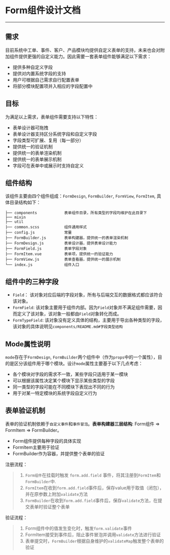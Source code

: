 # Form组件设计文档
---

## 需求
目前系统中工单、事件、客户、产品模块均提供自定义表单的支持，未来也会对附加组件提供更强的自定义能力。因此需要一套表单组件能够满足以下需求：
- 提供多种自定义字段
- 提供对内置系统字段的支持
- 用户可根据自己需求自行配置表单
- 将部分模块配置项并入相应的字段配置中

## 目标
为满足以上需求，表单组件需要支持以下特性：
- 表单设计器可拖拽
- 表单设计器支持区分系统字段和自定义字段
- 字段类型可扩展、复用（每一部分）
- 提供统一的验证机制
- 提供统一的表单渲染机制
- 提供统一的表单展示机制
- 字段可在表单中或展示时支持自定义

## 组件结构
该组件主要由四个组件组成：`FormDesign`, `FormBuilder`, `FormView`, `FormItem`, 具体目录结构如下：
```
├── components            表单组件目录，所有类型的字段均维护在此目录下
├── mixin                 
├── util                  
├── common.scss           组件通用样式
├── config.js             常量
├── FormBuilder.js        表单构建器，提供统一的表单渲染机制      
├── FormDesign.js         表单设计器，提供表单设计能力  
├── FormField.js          表单字段对象
├── FormItem.vue          表单项，提供统一的验证能力
├── FormView.js           表单查看器，提供统一的展示机制
└── index.js              组件入口
```

## 组件中的三种字段

- `Field`： 该对象对应后端的字段对象，所有与后端交互的数据格式都应该符合该对象。
- `FormField`: 该对象主要用于组件内部。因为`Field`对象并不满足组件需要，因而定义了该对象，该对象一般都由`Field`对象转化而成。
- `FormTypeField`: 该对象没有定义具体的结构，主要用于导出各种类型的字段，该对象的具体说明见`components/README.md#字段类型结构`

## Mode属性说明
`mode`存在于`FormDesign`, `FormBuilder`两个组件中（作为`props`中的一个属性），目的是区分该组件用于哪个模块。设计`mode`属性主要基于以下几点考虑：

- 各个模块对字段的需求不一致，某些字段只适用于某一模块
- 可以根据该属性决定某个模块下显示某些类型的字段
- 同一类型的字段可能在不同模块下表现出不同的行为
- 用于对某一特定模块的系统字段自定义行为

## 表单验证机制
表单的验证机制依赖于`自定义事件`和`事件冒泡`。**表单构建器三层结构**: Form组件 => FormItem => FormBuilder。
- Form组件提供每种字段的具体实现
- FormItem主要用于验证
- FormBuilder作为容器，并提供整个表单的验证 

注册流程：
> 1. `Form组件`在挂载时触发 `form.add.field` 事件，将其注册到`FormItem`和`FormBuilder`中.
> 2. `FormItem`在收到`form.add.field`事件后，保存value用于取值（闭包），并在原参数上附加`validate`方法
> 3. `FormBuilder`在收到`form.add.field`事件后，保存`validate`方法，在提交表单时验证整个表单

验证流程：
> 1. Form组件中的值发生变化时，触发`form.validate`事件
> 2. FormItem接受到事件后，阻止事件冒泡并调用`validate`方法进行验证
> 3. 表单提交时，`FormBuilder`根据自身维护的`validateMap`触发整个表单的验证